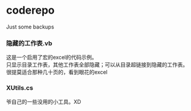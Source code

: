# coderepo
Just some backups

### 隐藏的工作表.vb
这是一个启用了宏的excel的代码示例。  
只显示目录工作表，其他工作表全部隐藏；可以从目录超链接到隐藏的工作表。  
很提莫适合那种几十页的，看到眼花的excel  

### XUtils.cs
爷自己的一些没用的小工具。XD
